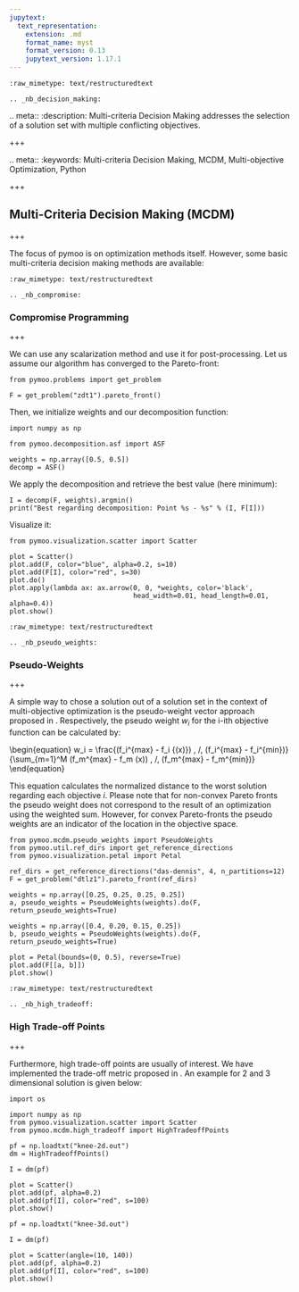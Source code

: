 ```yaml
---
jupytext:
  text_representation:
    extension: .md
    format_name: myst
    format_version: 0.13
    jupytext_version: 1.17.1
---
```


```{raw-cell}
:raw_mimetype: text/restructuredtext

.. _nb_decision_making:
```

.. meta::
   :description: Multi-criteria Decision Making addresses the selection of a solution set with multiple conflicting objectives.

+++

.. meta::
   :keywords: Multi-criteria Decision Making, MCDM, Multi-objective Optimization, Python

+++

## Multi-Criteria Decision Making (MCDM)

+++

The focus of pymoo is on optimization methods itself. However, some basic multi-criteria decision making methods are available:

```{raw-cell}
:raw_mimetype: text/restructuredtext

.. _nb_compromise:
```

### Compromise Programming

+++

We can use any scalarization method and use it for post-processing. Let us assume our algorithm has converged to the Pareto-front:

```{code-cell} ipython3
from pymoo.problems import get_problem

F = get_problem("zdt1").pareto_front() 
```

Then, we initialize weights and our decomposition function:

```{code-cell} ipython3
import numpy as np

from pymoo.decomposition.asf import ASF

weights = np.array([0.5, 0.5])
decomp = ASF()
```

We apply the decomposition and retrieve the best value (here minimum):

```{code-cell} ipython3
I = decomp(F, weights).argmin()
print("Best regarding decomposition: Point %s - %s" % (I, F[I]))
```

Visualize it:

```{code-cell} ipython3
from pymoo.visualization.scatter import Scatter

plot = Scatter()
plot.add(F, color="blue", alpha=0.2, s=10)
plot.add(F[I], color="red", s=30)
plot.do()
plot.apply(lambda ax: ax.arrow(0, 0, *weights, color='black', 
                               head_width=0.01, head_length=0.01, alpha=0.4))
plot.show()
```

```{raw-cell}
:raw_mimetype: text/restructuredtext

.. _nb_pseudo_weights:
```

### Pseudo-Weights

+++

A simple way to chose a solution out of a solution set in the context of multi-objective optimization is the pseudo-weight vector approach proposed in <cite data-cite="multi_objective_book"></cite>. Respectively, the pseudo weight $w_i$ for the i-ith objective function can be calculated by:

\begin{equation}
w_i = \frac{(f_i^{max} - f_i {(x)}) \, /\,  (f_i^{max} - f_i^{min})}{\sum_{m=1}^M (f_m^{max} - f_m (x)) \, /\,  (f_m^{max} - f_m^{min})}  
\end{equation}

This equation calculates the normalized distance to the worst solution regarding each objective $i$. Please note that for non-convex Pareto fronts the pseudo weight does not correspond to the result of an optimization using the weighted sum. However, for convex Pareto-fronts the pseudo weights are an indicator of the location in the objective space.

```{code-cell} ipython3
from pymoo.mcdm.pseudo_weights import PseudoWeights
from pymoo.util.ref_dirs import get_reference_directions
from pymoo.visualization.petal import Petal

ref_dirs = get_reference_directions("das-dennis", 4, n_partitions=12)
F = get_problem("dtlz1").pareto_front(ref_dirs)

weights = np.array([0.25, 0.25, 0.25, 0.25])
a, pseudo_weights = PseudoWeights(weights).do(F, return_pseudo_weights=True)

weights = np.array([0.4, 0.20, 0.15, 0.25])
b, pseudo_weights = PseudoWeights(weights).do(F, return_pseudo_weights=True)

plot = Petal(bounds=(0, 0.5), reverse=True)
plot.add(F[[a, b]])
plot.show()
```

```{raw-cell}
:raw_mimetype: text/restructuredtext

.. _nb_high_tradeoff:
```

### High Trade-off Points

+++

Furthermore, high trade-off points are usually of interest. We have implemented the trade-off metric proposed in <cite data-cite="high-tradeoff"></cite>. An example for 2 and 3 dimensional solution is given below:

```{code-cell} ipython3
import os

import numpy as np
from pymoo.visualization.scatter import Scatter
from pymoo.mcdm.high_tradeoff import HighTradeoffPoints

pf = np.loadtxt("knee-2d.out")
dm = HighTradeoffPoints()

I = dm(pf)

plot = Scatter()
plot.add(pf, alpha=0.2)
plot.add(pf[I], color="red", s=100)
plot.show()
```

```{code-cell} ipython3
pf = np.loadtxt("knee-3d.out")

I = dm(pf)

plot = Scatter(angle=(10, 140))
plot.add(pf, alpha=0.2)
plot.add(pf[I], color="red", s=100)
plot.show()
```
